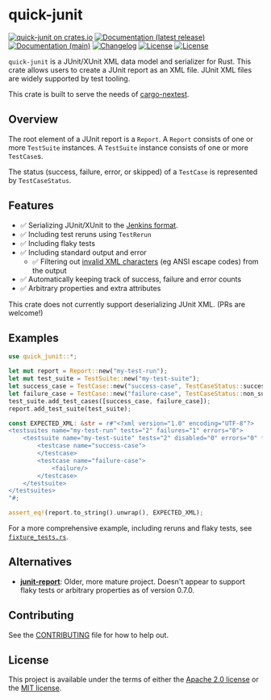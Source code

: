 # quick-junit

[![quick-junit on crates.io](https://img.shields.io/crates/v/quick-junit)](https://crates.io/crates/quick-junit)
[![Documentation (latest release)](https://img.shields.io/badge/docs-latest-brightgreen.svg)](https://docs.rs/quick-junit/)
[![Documentation (main)](https://img.shields.io/badge/docs-main-purple)](https://nextest-rs.github.io/nextest/rustdoc/quick_junit/)
[![Changelog](https://img.shields.io/badge/changelog-latest-blue)](CHANGELOG.md)
[![License](https://img.shields.io/badge/license-Apache-green.svg)](LICENSE-APACHE)
[![License](https://img.shields.io/badge/license-MIT-green.svg)](LICENSE-MIT)

`quick-junit` is a JUnit/XUnit XML data model and serializer for Rust. This crate allows users
to create a JUnit report as an XML file. JUnit XML files are widely supported by test tooling.

 This crate is built to serve the needs of [cargo-nextest](https://docs.rs/cargo-nextest).

## Overview

The root element of a JUnit report is a `Report`. A `Report` consists of one or more
`TestSuite` instances. A `TestSuite` instance consists of one or more `TestCase`s.

The status (success, failure, error, or skipped) of a `TestCase` is represented by `TestCaseStatus`.

## Features

- ✅ Serializing JUnit/XUnit to the [Jenkins format](https://llg.cubic.org/docs/junit/).
- ✅ Including test reruns using `TestRerun`
- ✅ Including flaky tests
- ✅ Including standard output and error
  - ✅ Filtering out [invalid XML
    characters](https://en.wikipedia.org/wiki/Valid_characters_in_XML) (eg ANSI escape codes)
    from the output
- ✅ Automatically keeping track of success, failure and error counts
- ✅ Arbitrary properties and extra attributes

This crate does not currently support deserializing JUnit XML. (PRs are welcome!)

## Examples

```rust
use quick_junit::*;

let mut report = Report::new("my-test-run");
let mut test_suite = TestSuite::new("my-test-suite");
let success_case = TestCase::new("success-case", TestCaseStatus::success());
let failure_case = TestCase::new("failure-case", TestCaseStatus::non_success(NonSuccessKind::Failure));
test_suite.add_test_cases([success_case, failure_case]);
report.add_test_suite(test_suite);

const EXPECTED_XML: &str = r#"<?xml version="1.0" encoding="UTF-8"?>
<testsuites name="my-test-run" tests="2" failures="1" errors="0">
    <testsuite name="my-test-suite" tests="2" disabled="0" errors="0" failures="1">
        <testcase name="success-case">
        </testcase>
        <testcase name="failure-case">
            <failure/>
        </testcase>
    </testsuite>
</testsuites>
"#;

assert_eq!(report.to_string().unwrap(), EXPECTED_XML);
```

For a more comprehensive example, including reruns and flaky tests, see
[`fixture_tests.rs`](https://github.com/nextest-rs/nextest/blob/main/quick-junit/tests/fixture_tests.rs).

## Alternatives

* [**junit-report**](https://crates.io/crates/junit-report): Older, more mature project. Doesn't
  appear to support flaky tests or arbitrary properties as of version 0.7.0.

## Contributing

See the [CONTRIBUTING](../CONTRIBUTING.md) file for how to help out.

## License

This project is available under the terms of either the [Apache 2.0 license](../LICENSE-APACHE) or
the [MIT license](../LICENSE-MIT).

<!--
README.md is generated from README.tpl by cargo readme. To regenerate, run from the repository root:

./scripts/regenerate-readmes.sh
-->
